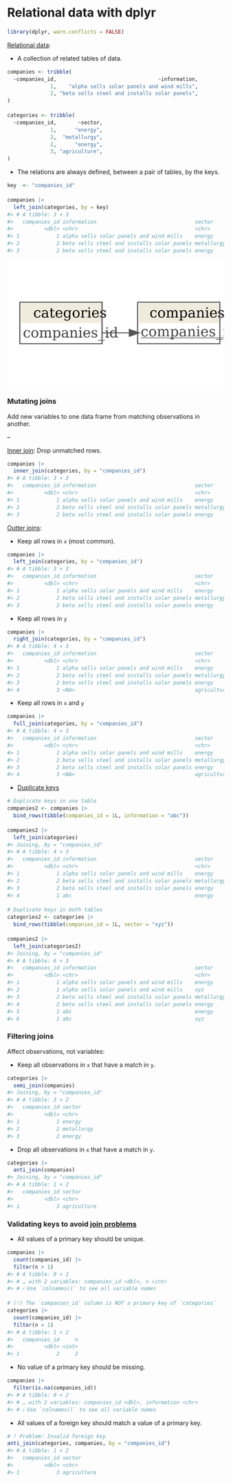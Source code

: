 
# Relational data with dplyr

``` r
library(dplyr, warn.conflicts = FALSE)
```

[Relational data](https://r4ds.had.co.nz/relational-data.html):

-   A collection of related tables of data.

``` r
companies <- tribble(
  ~companies_id,                                 ~information,
              1,    "alpha sells solar panels and wind mills",
              2, "beta sells steel and installs solar panels",
)

categories <- tribble(
  ~companies_id,       ~sector,
              1,      "energy",
              2,  "metallurgy",
              2,      "energy",
              3, "agriculture",
)
```

-   The relations are always defined, between a pair of tables, by the
    keys.

``` r
key  <- "companies_id"

companies |>
  left_join(categories, by = key)
#> # A tibble: 3 × 3
#>   companies_id information                                sector    
#>          <dbl> <chr>                                      <chr>     
#> 1            1 alpha sells solar panels and wind mills    energy    
#> 2            2 beta sells steel and installs solar panels metallurgy
#> 3            2 beta sells steel and installs solar panels energy
```

![](README_files/figure-gfm/unnamed-chunk-5-1.png)<!-- -->

### Mutating joins

Add new variables to one data frame from matching observations in
another.

–

[Inner
join](https://r4ds.had.co.nz/relational-data.html#mutating-joins): Drop
unmatched rows.

``` r
companies |>
  inner_join(categories, by = "companies_id")
#> # A tibble: 3 × 3
#>   companies_id information                                sector    
#>          <dbl> <chr>                                      <chr>     
#> 1            1 alpha sells solar panels and wind mills    energy    
#> 2            2 beta sells steel and installs solar panels metallurgy
#> 3            2 beta sells steel and installs solar panels energy
```

[Outter joins](https://r4ds.had.co.nz/relational-data.html#outer-join):

-   Keep all rows in `x` (most common).

``` r
companies |>
  left_join(categories, by = "companies_id")
#> # A tibble: 3 × 3
#>   companies_id information                                sector    
#>          <dbl> <chr>                                      <chr>     
#> 1            1 alpha sells solar panels and wind mills    energy    
#> 2            2 beta sells steel and installs solar panels metallurgy
#> 3            2 beta sells steel and installs solar panels energy
```

-   Keep all rows in `y`

``` r
companies |>
  right_join(categories, by = "companies_id")
#> # A tibble: 4 × 3
#>   companies_id information                                sector     
#>          <dbl> <chr>                                      <chr>      
#> 1            1 alpha sells solar panels and wind mills    energy     
#> 2            2 beta sells steel and installs solar panels metallurgy 
#> 3            2 beta sells steel and installs solar panels energy     
#> 4            3 <NA>                                       agriculture
```

-   Keep all rows in `x` and `y`

``` r
companies |>
  full_join(categories, by = "companies_id")
#> # A tibble: 4 × 3
#>   companies_id information                                sector     
#>          <dbl> <chr>                                      <chr>      
#> 1            1 alpha sells solar panels and wind mills    energy     
#> 2            2 beta sells steel and installs solar panels metallurgy 
#> 3            2 beta sells steel and installs solar panels energy     
#> 4            3 <NA>                                       agriculture
```

-   [Duplicate
    keys](https://r4ds.had.co.nz/relational-data.html#join-matches)

``` r
# Duplicate keys in one table
companies2 <- companies |>
  bind_rows(tibble(companies_id = 1L, information = "abc"))

companies2 |>
  left_join(categories)
#> Joining, by = "companies_id"
#> # A tibble: 4 × 3
#>   companies_id information                                sector    
#>          <dbl> <chr>                                      <chr>     
#> 1            1 alpha sells solar panels and wind mills    energy    
#> 2            2 beta sells steel and installs solar panels metallurgy
#> 3            2 beta sells steel and installs solar panels energy    
#> 4            1 abc                                        energy

# Duplicate keys in both tables
categories2 <- categories |>
  bind_rows(tibble(companies_id = 1L, sector = "xyz"))

companies2 |>
  left_join(categories2)
#> Joining, by = "companies_id"
#> # A tibble: 6 × 3
#>   companies_id information                                sector    
#>          <dbl> <chr>                                      <chr>     
#> 1            1 alpha sells solar panels and wind mills    energy    
#> 2            1 alpha sells solar panels and wind mills    xyz       
#> 3            2 beta sells steel and installs solar panels metallurgy
#> 4            2 beta sells steel and installs solar panels energy    
#> 5            1 abc                                        energy    
#> 6            1 abc                                        xyz
```

### Filtering joins

Affect observations, not variables:

-   Keep all observations in `x` that have a match in `y`.

``` r
categories |> 
  semi_join(companies)
#> Joining, by = "companies_id"
#> # A tibble: 3 × 2
#>   companies_id sector    
#>          <dbl> <chr>     
#> 1            1 energy    
#> 2            2 metallurgy
#> 3            2 energy
```

-   Drop all observations in `x` that have a match in `y`.

``` r
categories |> 
  anti_join(companies)
#> Joining, by = "companies_id"
#> # A tibble: 1 × 2
#>   companies_id sector     
#>          <dbl> <chr>      
#> 1            3 agriculture
```

### Validating keys to avoid [join problems](https://r4ds.had.co.nz/relational-data.html#join-problems)

-   All values of a primary key should be unique.

``` r
companies |>
  count(companies_id) |>
  filter(n > 1)
#> # A tibble: 0 × 2
#> # … with 2 variables: companies_id <dbl>, n <int>
#> # ℹ Use `colnames()` to see all variable names

# (!) The `companies_id` column is NOT a primary key of `categories`
categories |>
  count(companies_id) |>
  filter(n > 1)
#> # A tibble: 1 × 2
#>   companies_id     n
#>          <dbl> <int>
#> 1            2     2
```

-   No value of a primary key should be missing.

``` r
companies |>
  filter(is.na(companies_id))
#> # A tibble: 0 × 2
#> # … with 2 variables: companies_id <dbl>, information <chr>
#> # ℹ Use `colnames()` to see all variable names
```

-   All values of a foreign key should match a value of a primary key.

``` r
# ! Problem: Invalid foreign key
anti_join(categories, companies, by = "companies_id")
#> # A tibble: 1 × 2
#>   companies_id sector     
#>          <dbl> <chr>      
#> 1            3 agriculture
```
